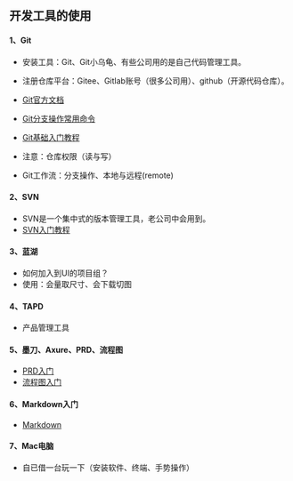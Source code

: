 
## 开发工具的使用

#### 1、Git

- 安装工具：Git、Git小乌龟、有些公司用的是自己代码管理工具。
- 注册仓库平台：Gitee、Gitlab账号（很多公司用）、github（开源代码仓库）。
- [Git官方文档](https://git-scm.com/book/zh/v2)
- [Git分支操作常用命令](https://www.jianshu.com/p/5af057b67f7c)
- [Git基础入门教程](https://www.jianshu.com/p/5ecdb0770125)

- 注意：仓库权限（读与写）
- Git工作流：分支操作、本地与远程(remote)

#### 2、SVN

- SVN是一个集中式的版本管理工具，老公司中会用到。
- [SVN入门教程](https://www.runoob.com/svn/svn-tutorial.html)

#### 3、蓝湖

- 如何加入到UI的项目组？
- 使用：会量取尺寸、会下载切图

#### 4、TAPD

- 产品管理工具

#### 5、墨刀、Axure、PRD、流程图

- [PRD入门](https://www.xiaopiu.com/prd)
- [流程图入门](https://www.jianshu.com/p/11403115700a)

#### 6、Markdown入门

- [Markdown](https://www.jianshu.com/p/7cc6d13f0162)

#### 7、Mac电脑

- 自已借一台玩一下（安装软件、终端、手势操作）

<br/>
